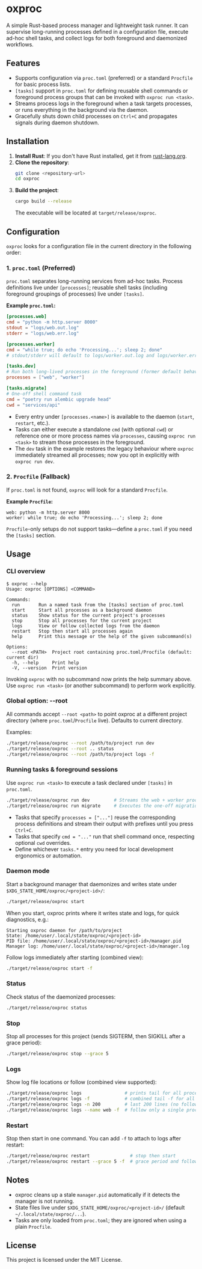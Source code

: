 # oxproc

A simple Rust-based process manager and lightweight task runner. It can supervise long-running processes defined in a configuration file, execute ad-hoc shell tasks, and collect logs for both foreground and daemonized workflows.

## Features

-   Supports configuration via `proc.toml` (preferred) or a standard `Procfile` for basic process lists.
-   `[tasks]` support in `proc.toml` for defining reusable shell commands or foreground process groups that can be invoked with `oxproc run <task>`.
-   Streams process logs in the foreground when a task targets processes, or runs everything in the background via the daemon.
-   Gracefully shuts down child processes on `Ctrl+C` and propagates signals during daemon shutdown.

## Installation

1.  **Install Rust**: If you don't have Rust installed, get it from [rust-lang.org](https://www.rust-lang.org/).
2.  **Clone the repository**:
    ```sh
    git clone <repository-url>
    cd oxproc
    ```
3.  **Build the project**:
    ```sh
    cargo build --release
    ```
    The executable will be located at `target/release/oxproc`.

## Configuration

`oxproc` looks for a configuration file in the current directory in the following order:

### 1. `proc.toml` (Preferred)

`proc.toml` separates long-running services from ad-hoc tasks. Process definitions live under `[processes]`; reusable shell tasks (including foreground groupings of processes) live under `[tasks]`.

**Example `proc.toml`:**

```toml
[processes.web]
cmd = "python -m http.server 8000"
stdout = "logs/web.out.log"
stderr = "logs/web.err.log"

[processes.worker]
cmd = "while true; do echo 'Processing...'; sleep 2; done"
# stdout/stderr will default to logs/worker.out.log and logs/worker.err.log

[tasks.dev]
# Run both long-lived processes in the foreground (former default behaviour)
processes = ["web", "worker"]

[tasks.migrate]
# One-off shell command task
cmd = "poetry run alembic upgrade head"
cwd = "services/api"
```

-   Every entry under `[processes.<name>]` is available to the daemon (`start`, `restart`, etc.).
-   Tasks can either execute a standalone `cmd` (with optional `cwd`) or reference one or more process names via `processes`, causing `oxproc run <task>` to stream those processes in the foreground.
-   The `dev` task in the example restores the legacy behaviour where `oxproc` immediately streamed all processes; now you opt in explicitly with `oxproc run dev`.

### 2. `Procfile` (Fallback)

If `proc.toml` is not found, `oxproc` will look for a standard `Procfile`.

**Example `Procfile`:**

```
web: python -m http.server 8000
worker: while true; do echo 'Processing...'; sleep 2; done
```

`Procfile`-only setups do not support tasks—define a `proc.toml` if you need the `[tasks]` section.

## Usage

### CLI overview

```
$ oxproc --help
Usage: oxproc [OPTIONS] <COMMAND>

Commands:
  run       Run a named task from the [tasks] section of proc.toml
  start     Start all processes as a background daemon
  status    Show status for the current project's processes
  stop      Stop all processes for the current project
  logs      View or follow collected logs from the daemon
  restart   Stop then start all processes again
  help      Print this message or the help of the given subcommand(s)

Options:
  --root <PATH>  Project root containing proc.toml/Procfile (default: current dir)
  -h, --help     Print help
  -V, --version  Print version
```

Invoking `oxproc` with no subcommand now prints the help summary above. Use `oxproc run <task>` (or another subcommand) to perform work explicitly.

### Global option: --root

All commands accept `--root <path>` to point oxproc at a different project directory (where `proc.toml`/`Procfile` live). Defaults to current directory.

Examples:

```sh
./target/release/oxproc --root /path/to/project run dev
./target/release/oxproc --root .. status
./target/release/oxproc --root /path/to/project logs -f
```

### Running tasks & foreground sessions

Use `oxproc run <task>` to execute a task declared under `[tasks]` in `proc.toml`.

```sh
./target/release/oxproc run dev         # Streams the web + worker processes in the foreground
./target/release/oxproc run migrate     # Executes the one-off migration command
```

-   Tasks that specify `processes = ["..."]` reuse the corresponding process definitions and stream their output with prefixes until you press `Ctrl+C`.
-   Tasks that specify `cmd = "..."` run that shell command once, respecting optional `cwd` overrides.
-   Define whichever `tasks.*` entry you need for local development ergonomics or automation.

### Daemon mode

Start a background manager that daemonizes and writes state under `$XDG_STATE_HOME/oxproc/<project-id>/`:

```sh
./target/release/oxproc start
```

When you start, oxproc prints where it writes state and logs, for quick diagnostics, e.g.:

```
Starting oxproc daemon for /path/to/project
State: /home/user/.local/state/oxproc/<project-id>
PID file: /home/user/.local/state/oxproc/<project-id>/manager.pid
Manager log: /home/user/.local/state/oxproc/<project-id>/manager.log
```

Follow logs immediately after starting (combined view):

```sh
./target/release/oxproc start -f
```

### Status

Check status of the daemonized processes:

```sh
./target/release/oxproc status
```

### Stop

Stop all processes for this project (sends SIGTERM, then SIGKILL after a grace period):

```sh
./target/release/oxproc stop --grace 5
```

### Logs

Show log file locations or follow (combined view supported):

```sh
./target/release/oxproc logs                # prints tail for all processes (stdout + stderr)
./target/release/oxproc logs -f             # combined tail -f for all processes
./target/release/oxproc logs -n 200         # last 200 lines (no follow)
./target/release/oxproc logs --name web -f  # follow only a single process
```

### Restart

Stop then start in one command. You can add `-f` to attach to logs after restart:

```sh
./target/release/oxproc restart               # stop then start
./target/release/oxproc restart --grace 5 -f  # grace period and follow logs
```

## Notes

-   oxproc cleans up a stale `manager.pid` automatically if it detects the manager is not running.
-   State files live under `$XDG_STATE_HOME/oxproc/<project-id>/` (default `~/.local/state/oxproc/...`).
-   Tasks are only loaded from `proc.toml`; they are ignored when using a plain `Procfile`.

## License

This project is licensed under the MIT License.
